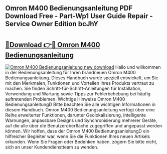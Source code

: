## Omron M400 Bedienungsanleitung PDF Download Free - Part-Wp1 User Guide Repair - Service Owner Edition bcJhY

# <h2><a href="http://df4dkt.blite.top/?on=Omron+M400+Bedienungsanleitung">🔗Download 👉🔴 Omron M400 Bedienungsanleitung</a></h2>

[![Omron M400 Bedienungsanleitung new download](https://i.imgur.com/lujVjoI.png)](http://df4dkt.blite.top/?on=Omron+M400+Bedienungsanleitung)
Hallo und willkommen in der Bedienungsanleitung für Ihren brandneuen Omron M400 Bedienungsanleitung. Dieses Handbuch wurde speziell entwickelt, um Sie mit den Merkmalen, Funktionen und Vorteilen Ihres Produkts vertraut zu machen. Sie finden Schritt-für-Schritt-Anleitungen für Installation, Verwendung und Wartung sowie Tipps zur Fehlerbehebung bei häufig auftretenden Problemen. Wichtige Hinweise Omron M400 BedienungsanleitungD Bitte beachten Sie alle wichtigen Informationen in diesem Handbuch. Omron M400 Bedienungsanleitung verfügt über eine Reihe erweiterter Funktionen, darunter Geolokalisierung, intelligente Warnungen, anpassbare Designs und Synchronisierung mehrerer Geräte, auf die alle über die Benutzeroberfläche zugegriffen und angepasst werden können. Wir hoffen, dass der Omron M400 BedienungsanleitungD ein hilfreicher Begleiter war, wenn Sie die Funktionen Ihres neuen Artikels erkunden. Wenn Sie Fragen oder Bedenken haben, zögern Sie bitte nicht, sich an unser Kundendienstteam zu wenden.
